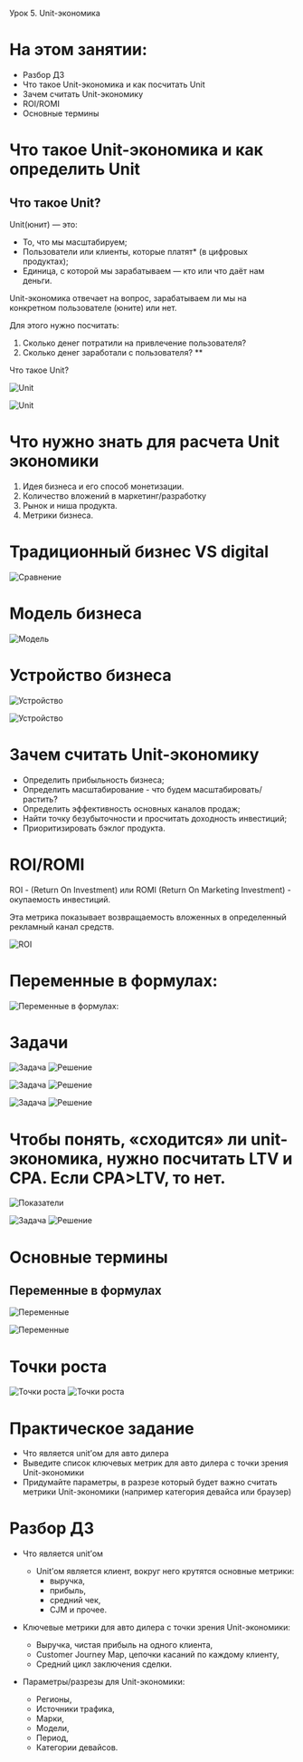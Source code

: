 Урок 5. Unit-экономика

# На этом занятии:
+ Разбор ДЗ
+ Что такое Unit-экономика и как посчитать Unit
+ Зачем считать Unit-экономику
+ ROI/ROMI
+ Основные термины

# Что такое Unit-экономика и как определить Unit

## Что такое Unit?
Unit(юнит) — это: 
+ То, что мы масштабируем; 
+ Пользователи или клиенты, которые платят* (в цифровых продуктах); 
+ Единица, с которой мы зарабатываем — кто или что даёт нам деньги. 

Unit-экономика отвечает на вопрос, зарабатываем ли мы на конкретном пользователе (юните) или нет. 

Для этого нужно посчитать: 
1. Сколько денег потратили на привлечение пользователя? 
2. Сколько денег заработали с пользователя? **

Что такое Unit?

![Unit](Pictures/014.JPG)

![Unit](Pictures/015.JPG)

# Что нужно знать для расчета Unit экономики

1. Идея бизнеса и его способ монетизации. 
2. Количество вложений в маркетинг/разработку 
3. Рынок и ниша продукта. 
4. Метрики бизнеса.

# Традиционный бизнес VS digital

![Сравнение](Pictures/016.JPG)

# Модель бизнеса

![Модель](Pictures/017.JPG)

# Устройство бизнеса

![Устройство](Pictures/018.JPG)

![Устройство](Pictures/019.JPG)

# Зачем считать Unit-экономику

+ Определить прибыльность бизнеса;
+ Определить масштабирование - что будем масштабировать/растить?
+ Определить эффективность основных каналов продаж;
+ Найти точку безубыточности и просчитать доходность инвестиций;
+ Приоритизировать бэклог продукта.

# ROI/ROMI

ROI - (Return On Investment) или ROMI (Return On Marketing Investment) - окупаемость инвестиций.

Эта метрика показывает возвращаемость вложенных в определенный рекламный канал средств.

![ROI](Pictures/020.JPG)

# Переменные в формулах:

![Переменные в формулах:](Pictures/021.JPG)
# Задачи

![Задача](Pictures/022.JPG)
![Решение](Pictures/023.JPG)

![Задача](Pictures/024.JPG)
![Решение](Pictures/025.JPG)

![Задача](Pictures/026.JPG)
![Решение](Pictures/027.JPG)

# Чтобы понять, «сходится» ли unit-экономика, нужно посчитать LTV и CPA. Если CPA>LTV, то нет.

![Показатели](Pictures/028.JPG)

![Задача](Pictures/029.JPG)
![Решение](Pictures/030.JPG)

# Основные термины

## Переменные в формулах

![Переменные](Pictures/031.JPG)

![Переменные](Pictures/032.JPG)

# Точки роста

![Точки роста](Pictures/033.JPG)
![Точки роста](Pictures/034.JPG)

# Практическое задание

+ Что является unit’ом для авто дилера
+ Выведите список ключевых метрик для авто дилера с точки зрения Unit-экономики
+ Придумайте параметры, в разрезе который будет важно считать метрики Unit-экономики (например категория девайса или браузер)

# Разбор ДЗ
+ Что является unit’ом
    +   Unit’ом является клиент, вокруг него крутятся основные метрики:
        + выручка,
        + прибыль,
        + средний чек,
        + CJM 
        и прочее.

+ Ключевые метрики для авто дилера с точки зрения Unit-экономики:
    + Выручка, чистая прибыль на одного клиента,
    + Customer Journey Map, цепочки касаний по каждому клиенту,
    + Средний цикл заключения сделки.

+ Параметры/разрезы для Unit-экономики:
    + Регионы,
    + Источники трафика,
    + Марки,
    + Модели,
    + Период,
    + Категории девайсов.
